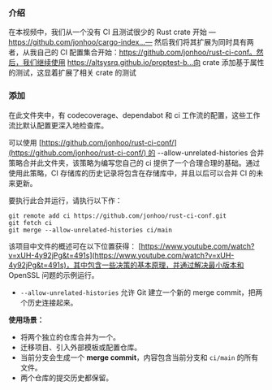 
### 介绍
在本视频中，我们从一个没有 CI 且测试很少的 Rust crate 开始 — https://github.com/jonhoo/cargo-index...— 然后我们将其扩展为同时具有两者，从我自己的 CI 配置集合开始：https://github.com/jonhoo/rust-ci-conf。然后，我们继续使用 https://altsysrq.github.io/proptest-b...向 crate 添加基于属性的测试，这显着扩展了相关 crate 的测试

### 添加
在此文件夹中，有 codecoverage、dependabot 和 ci 工作流的配置，这些工作流比默认配置更深入地检查库。

可以使用 [https://github.com/jonhoo/rust-ci-conf/](https://github.com/jonhoo/rust-ci-conf/) 的 --allow-unrelated-histories 合并策略合并此文件夹，该策略为编写您自己的 ci 提供了一个合理合理的基础。通过使用此策略，CI 存储库的历史记录将包含在存储库中，并且以后可以合并 CI 的未来更新。

要执行此合并运行，请执行以下作：

```
git remote add ci https://github.com/jonhoo/rust-ci-conf.git
git fetch ci
git merge --allow-unrelated-histories ci/main
```

该项目中文件的概述可在以下位置获得： [https://www.youtube.com/watch?v=xUH-4y92jPg&t=491s](https://www.youtube.com/watch?v=xUH-4y92jPg&t=491s)，其中包含一些决策的基本原理，并通过解决最小版本和 OpenSSL 问题的示例运行。

- `--allow-unrelated-histories` 允许 Git 建立一个新的 merge commit，把两个历史连接起来。

**使用场景：**
- 将两个独立的仓库合并为一个。
- 迁移项目、引入外部模板或配置仓库。
-  当前分支会生成一个 **merge commit**，内容包含当前分支和 `ci/main` 的所有文件。
- 两个仓库的提交历史都保留。